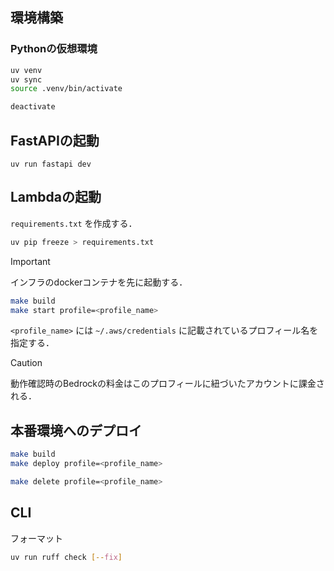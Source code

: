 ## 環境構築

### Pythonの仮想環境

```sh
uv venv
uv sync
source .venv/bin/activate

deactivate
```

## FastAPIの起動

```
uv run fastapi dev
```

## Lambdaの起動

`requirements.txt` を作成する．

```sh
uv pip freeze > requirements.txt
```

> [!IMPORTANT]
> インフラのdockerコンテナを先に起動する．

```sh
make build
make start profile=<profile_name>
```

`<profile_name>` には `~/.aws/credentials` に記載されているプロフィール名を指定する．

> [!CAUTION]
> 動作確認時のBedrockの料金はこのプロフィールに紐づいたアカウントに課金される．

## 本番環境へのデプロイ

```sh
make build
make deploy profile=<profile_name>

make delete profile=<profile_name>
```

## CLI

フォーマット
```sh
uv run ruff check [--fix]
```
